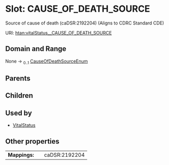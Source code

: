 
# Slot: CAUSE_OF_DEATH_SOURCE

Source of cause of death (caDSR:2192204) (Aligns to CDRC Standard CDE)

URI: [htan:vitalStatus__CAUSE_OF_DEATH_SOURCE](https://w3id.org/htan/vitalStatus__CAUSE_OF_DEATH_SOURCE)


## Domain and Range

None &#8594;  <sub>0..1</sub> [CauseOfDeathSourceEnum](CauseOfDeathSourceEnum.md)

## Parents


## Children


## Used by

 * [VitalStatus](VitalStatus.md)

## Other properties

|  |  |  |
| --- | --- | --- |
| **Mappings:** | | caDSR:2192204 |